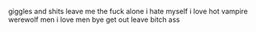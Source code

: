 giggles and shits
leave me the fuck alone
i hate myself
i love hot vampire werewolf men
i love men
bye
get out
leave
bitch ass
